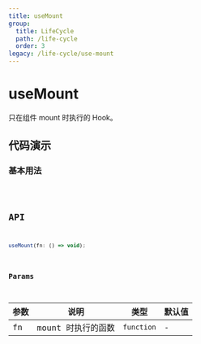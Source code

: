 ```yaml
---
title: useMount
group:
  title: LifeCycle
  path: /life-cycle
  order: 3
legacy: /life-cycle/use-mount
---
```


# useMount

只在组件 mount 时执行的 Hook。

## 代码演示

### 基本用法

<code src="./demo/Demo1.jsx" />

## API

```javascript
useMount(fn: () => void);
```

### Params

| 参数    | 说明                                         | 类型                   | 默认值 |
|---------|----------------------------------------------|------------------------|--------|
| fn | mount 时执行的函数  | `function` | -      |

